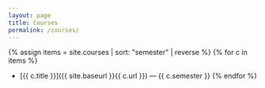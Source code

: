 ```yaml
---
layout: page
title: Courses
permalink: /courses/
---
```


{% assign items = site.courses | sort: "semester" | reverse %}
{% for c in items %}
- [{{ c.title }}]({{ site.baseurl }}{{ c.url }}) — {{ c.semester }}
{% endfor %}
